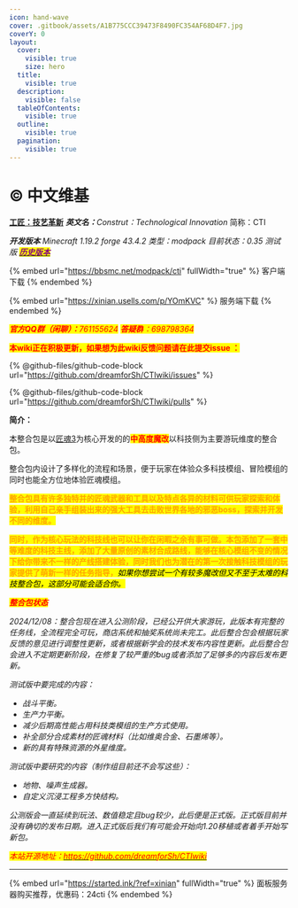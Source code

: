 ```yaml
---
icon: hand-wave
cover: .gitbook/assets/A1B775CCC39473F8490FC354AF68D4F7.jpg
coverY: 0
layout:
  cover:
    visible: true
    size: hero
  title:
    visible: true
  description:
    visible: false
  tableOfContents:
    visible: true
  outline:
    visible: true
  pagination:
    visible: true
---
```


# ©️ 中文维基



[**工匠：技艺革新**](https://www.mcmod.cn/modpack/989.html)    _**英文名：**&#x43;onstrut：Technological Innovation_   简称：CTI

_**开发版本**_  _Minecraft 1.19.2 forge 43.4.2   类型：modpack  目前状态：0.35 测试版_       [_<mark style="color:purple;">**历史版本**</mark>_](https://bbsmc.net/modpack/cti/versions)



{% embed url="https://bbsmc.net/modpack/cti" fullWidth="true" %}
客户端下载
{% endembed %}

{% embed url="https://xinian.usells.com/p/YOmKVC" %}
服务端下载
{% endembed %}

&#x20;     &#x20;

_<mark style="color:red;">**官方QQ群（闲聊）：**</mark><mark style="color:red;">761155624</mark>_             _<mark style="color:red;">**答疑群**</mark><mark style="color:red;">：698798364</mark>_

<mark style="color:red;">**本wiki正在积极更新，如果想为此wiki反馈问题请在此提交issue ：**</mark>

{% @github-files/github-code-block url="https://github.com/dreamforSh/CTIwiki/issues" %}

{% @github-files/github-code-block url="https://github.com/dreamforSh/CTIwiki/pulls" %}

**简介：**

本整合包是以[匠魂3](https://www.mcmod.cn/class/3725.html)为核心开发的的<mark style="color:red;">**中高度魔改**</mark>以科技侧为主要游玩维度的整合包。

整合包内设计了多样化的流程和场景，便于玩家在体验众多科技模组、冒险模组的同时也能全方位地体验匠魂模组。

<mark style="color:orange;">**整合包具有许多独特并的匠魂武器和工具以及特点各异的材料可供玩家探索和体验，利用自己亲手组装出来的强大工具去击败世界各地的邪恶boss，探索并开发不同的维度。**</mark>

<mark style="color:orange;">**同时，作为核心玩法的科技线也可以让你在闲暇之余有事可做。本包添加了一套中等难度的科技主线，添加了大量原创的素材合成路线，能够在核心模组不变的情况下给你带来不一样的产线搭建体验，同时我们也为潜在的第一次接触科技模组的玩家提供了萌新一样的任务指导，**</mark>_<mark style="background-color:yellow;">如果你想尝试一个有较多魔改但又不至于太难的科技整合包，这部分可能会适合你。</mark>_



_<mark style="color:red;">**整合包状态**</mark>_

_2024/12/08：整合包现在进入公测阶段，已经公开供大家游玩，此版本有完整的任务线，全流程完全可玩，商店系统和抽奖系统尚未完工。此后整合包会根据玩家反馈的意见进行调整性更新，或者根据新学会的技术发布内容性更新。此后整合包会进入不定期更新阶段，在修复了较严重的bug或者添加了足够多的内容后发布更新。_

_测试版中要完成的内容：_

* _战斗平衡。_
* _生产力平衡。_
* _减少后期高性能占用科技类模组的生产方式使用。_
* _补全部分合成素材的匠魂材料（比如维奥合金、石墨烯等）。_
* _新的具有特殊资源的外星维度。_

_测试版中要研究的内容（制作组目前还不会写这些）：_

* _地物、噪声生成器。_
* _自定义沉浸工程多方快结构。_

_公测版会一直延续到玩法、数值稳定且bug较少，此后便是正式版。正式版目前并没有确切的发布日期。进入正式版后我们有可能会开始向1.20移植或者着手开始写新包。_





_<mark style="color:red;background-color:yellow;">本站开源地址：</mark>_[_<mark style="color:red;background-color:yellow;">https://github.com/dreamforSh/CTIwiki</mark>_](https://github.com/dreamforSh/CTIwiki)



***



{% embed url="https://started.ink/?ref=xinian" fullWidth="true" %}
面板服务器购买推荐，优惠码：24cti
{% endembed %}

